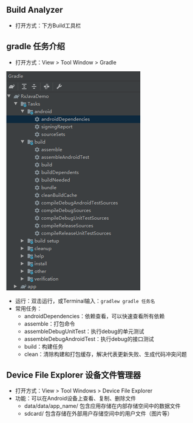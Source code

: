 ## Build Analyzer

- 打开方式：下方Build工具栏

## gradle 任务介绍

- 打开方式：View > Tool Window > Gradle

![](./img/gradle.png)

- 运行：双击运行，或Terminal输入：`gradlew gradle 任务名`
- 常用任务：
  - androidDependencies：依赖查看，可以快速查看所有依赖
  - assemble：打包命令
  - assembleDebugUnitTest：执行debug的单元测试
  - assembleDebugAndroidTest：执行debug的接口测试
  - build：构建任务
  - clean：清除构建和打包缓存，解决代表更新失败、生成代码冲突问题

## Device File Explorer 设备文件管理器

- 打开方式：View > Tool Windows > Device File Explorer
- 功能：可以在Android设备上查看、复制、删除文件
  - data/data/app_name/ 包含应用存储在内部存储空间中的数据文件
  - sdcard/ 包含存储在外部用户存储空间中的用户文件（图片等）
